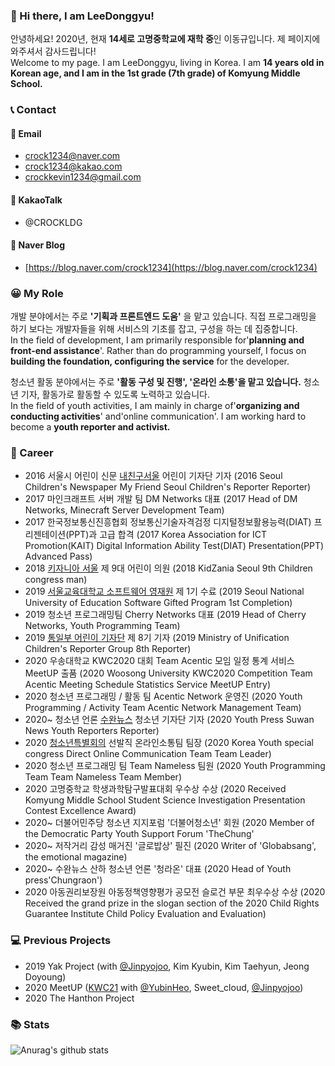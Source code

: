 ### 👋 Hi there, I am LeeDonggyu! 
안녕하세요! 2020년, 현재 **14세로 고명중학교에 재학 중**인 이동규입니다. 제 페이지에 와주셔서 감사드립니다!    
Welcome to my page. I am LeeDonggyu, living in Korea. I am **14 years old in Korean age, and I am in the 1st grade (7th grade) of Komyung Middle School.**

### 📞 Contact
#### 📧 Email

* crock1234@naver.com
* crock1234@kakao.com
* crockkevin1234@gmail.com

#### 💬 KakaoTalk
* @CROCKLDG

#### 📖 Naver Blog
* [https://blog.naver.com/crock1234](https://blog.naver.com/crock1234)

### 😀 My Role
개발 분야에서는 주로 **'기획과 프론트엔드 도움'** 을 맡고 있습니다. 직접 프로그래밍을 하기 보다는 개발자들을 위해 서비스의 기초를 잡고, 구성을 하는 데 집중합니다.   
In the field of development, I am primarily responsible for'**planning and front-end assistance**'. Rather than do programming yourself, I focus on **building the foundation, configuring the service** for the developer.

청소년 활동 분야에서는 주로 **'활동 구성 및 진행', '온라인 소통'을 맡고 있습니다.** 청소년 기자, 활동가로 활동할 수 있도록 노력하고 있습니다.   
In the field of youth activities, I am mainly in charge of'**organizing and conducting activities**' and'online communication'. I am working hard to become a **youth reporter and activist.**

### 🧑‍ Career
* 2016 서울시 어린이 신문 [내친구서울](https://kids.seoul.go.kr/) 어린이 기자단 기자 (2016 Seoul Children's Newspaper My Friend Seoul Children's Reporter Reporter)
* 2017 마인크래프트 서버 개발 팀 DM Networks 대표 (2017 Head of DM Networks, Minecraft Server Development Team)
* 2017 한국정보통신진흥협회 정보통신기술자격검정 디지털정보활용능력(DIAT) 프리젠테이션(PPT)과 고급 합격 (2017 Korea Association for ICT Promotion(KAIT) Digital Information Ability Test(DIAT) Presentation(PPT) Advanced Pass)
* 2018 [키자니아 서울](https://www.kidzania.co.kr/home.do?srcLocalDiv=001&srcLocale=ko) 제 9대 어린이 의원 (2018 KidZania Seoul 9th Children congress man)
* 2019 [서울교육대학교 소프트웨어 영재원](https://talented.snue.ac.kr/) 제 1기 수료 (2019 Seoul National University of Education Software Gifted Program 1st Completion)
* 2019 청소년 프로그래밍팀 Cherry Networks 대표 (2019 Head of Cherry Networks, Youth Programming Team)
* 2019 [통일부 어린이 기자단](https://www.uniedu.go.kr/uniedu/home/cms/page/kidpress/view.do?mid=SM00000841) 제 8기 기자 (2019 Ministry of Unification Children's Reporter Group 8th Reporter)
* 2020 우송대학교 KWC2020 대회 Team Acentic 모임 일정 통계 서비스 MeetUP 출품 (2020 Woosong University KWC2020 Competition Team Acentic Meeting Schedule Statistics Service MeetUP Entry)
* 2020 청소년 프로그래밍 / 활동 팀 Acentic Network 운영진 (2020 Youth Programming / Activity Team Acentic Network Management Team)
* 2020~ 청소년 언론 [수완뉴스](https://www.su-wan.co.kr/) 청소년 기자단 기자 (2020 Youth Press Suwan News Youth Reporters Reporter)
* 2020 [청소년특별회의](https://www.youth.go.kr/ywith/activity/conference/intro.do) 선발직 온라인소통팀 팀장 (2020 Korea Youth special congress Direct Online Communication Team Team Leader)
* 2020 청소년 프로그래밍 팀 Team Nameless 팀원 (2020 Youth Programming Team Team Nameless Team Member)
* 2020 고명중학교 학생과학탐구발표대회 우수상 수상 (2020 Received Komyung Middle School Student Science Investigation Presentation Contest Excellence Award)
* 2020~ 더불어민주당 청소년 지지포럼 '더불어청소년' 회원 (2020 Member of the Democratic Party Youth Support Forum 'TheChung'
* 2020~ 저작거리 감성 매거진 '글로밥상' 필진 (2020 Writer of 'Globabsang', the emotional magazine)
* 2020~ 수완뉴스 산하 청소년 언론 '청라온' 대표 (2020 Head of Youth press'Chungraon')
* 2020 아동권리보장원 아동정책영향평가 공모전 슬로건 부문 최우수상 수상 (2020 Received the grand prize in the slogan section of the 2020 Child Rights Guarantee Institute Child Policy Evaluation and Evaluation)

### 💻 Previous Projects
* 2019 Yak Project (with [@Jinpyojoo](https://github.com/jinpyojoo), Kim Kyubin, Kim Taehyun, Jeong Doyoung)
* 2020 MeetUP ([KWC21](http://www.21kwc.com/2020/index.html) with [@YubinHeo](https://github.com/yubinheo), Sweet_cloud, [@Jinpyojoo](https://github.com/jinpyojoo))
* 2020 The Hanthon Project

### 📚 Stats
![Anurag's github stats](https://github-readme-stats.vercel.app/api?username=LeeDonggyu-07&show_icons=true&theme=dark)
